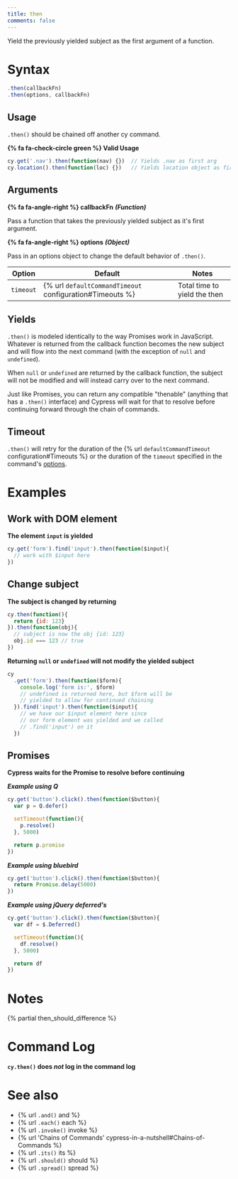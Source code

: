 ```yaml
---
title: then
comments: false
---
```


Yield the previously yielded subject as the first argument of a function.

# Syntax

```javascript
.then(callbackFn)
.then(options, callbackFn)
```

## Usage

`.then()` should be chained off another cy command.

**{% fa fa-check-circle green %} Valid Usage**

```javascript
cy.get('.nav').then(function(nav) {})  // Yields .nav as first arg
cy.location().then(function(loc) {})   // Yields location object as first arg
```

## Arguments

**{% fa fa-angle-right %} callbackFn** ***(Function)***

Pass a function that takes the previously yielded subject as it's first argument.

**{% fa fa-angle-right %} options** ***(Object)***

Pass in an options object to change the default behavior of `.then()`.

Option | Default | Notes
--- | --- | ---
`timeout` | {% url `defaultCommandTimeout` configuration#Timeouts %} | Total time to yield the then

## Yields

`.then()` is modeled identically to the way Promises work in JavaScript.  Whatever is returned from the callback function becomes the new subject and will flow into the next command (with the exception of `null` and `undefined`).

When `null` or `undefined` are returned by the callback function, the subject will not be modified and will instead carry over to the next command.

Just like Promises, you can return any compatible "thenable" (anything that has a `.then()` interface) and Cypress will wait for that to resolve before continuing forward through the chain of commands.

## Timeout

`.then()` will retry for the duration of the {% url `defaultCommandTimeout` configuration#Timeouts %} or the duration of the `timeout` specified in the command's [options](#options).

# Examples

## Work with DOM element

**The element `input` is yielded**

```javascript
cy.get('form').find('input').then(function($input){
  // work with $input here
})
```

## Change subject

**The subject is changed by returning**

```javascript
cy.then(function(){
  return {id: 123}
}).then(function(obj){
  // subject is now the obj {id: 123}
  obj.id === 123 // true
})
```

**Returning `null` or `undefined` will not modify the yielded subject**

```javascript
cy
  .get('form').then(function($form){
    console.log('form is:', $form)
    // undefined is returned here, but $form will be
    // yielded to allow for continued chaining
  }).find('input').then(function($input){
    // we have our $input element here since
    // our form element was yielded and we called
    // .find('input') on it
  })
```

## Promises

**Cypress waits for the Promise to resolve before continuing**

***Example using Q***

```javascript
cy.get('button').click().then(function($button){
  var p = Q.defer()

  setTimeout(function(){
    p.resolve()
  }, 5000)

  return p.promise
})
```

***Example using bluebird***

```javascript
cy.get('button').click().then(function($button){
  return Promise.delay(5000)
})
```

***Example using jQuery deferred's***

```javascript
cy.get('button').click().then(function($button){
  var df = $.Deferred()

  setTimeout(function(){
    df.resolve()
  }, 5000)

  return df
})
```

# Notes

{% partial then_should_difference %}

# Command Log

**`cy.then()` does *not* log in the command log**

# See also

- {% url `.and()` and %}
- {% url `.each()` each %}
- {% url `.invoke()` invoke %}
- {% url 'Chains of Commands' cypress-in-a-nutshell#Chains-of-Commands %}
- {% url `.its()` its %}
- {% url `.should()` should %}
- {% url `.spread()` spread %}
